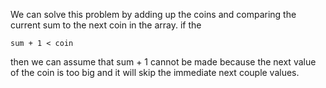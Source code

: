 We can solve this problem by 
adding up the coins and comparing the current sum to the next coin in the array. 
if the 
```
sum + 1 < coin
```

then we can assume that sum + 1 cannot be made because the next value of the coin is too big and 
it will skip the immediate next couple values.